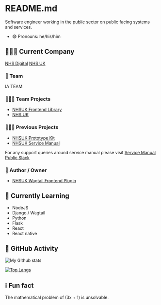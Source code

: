 # README.md 
Software engineer working in the public sector on public facing systems and services.
- 😄 Pronouns: he/his/him

## 👨🏼‍💻 Current Company

[NHS Digital](https://digital.nhs.uk/) [NHS UK](https://nhs.uk)

### 🔭 Team

IA TEAM

### 🧑🏼‍🔧 Team Projects
+ [NHSUK Frontend Library](https://github.com/nhsuk/nhsuk-frontend)
+ [NHS.UK](https://nhs.uk)

### 🧑🏼‍🔧 Previous Projects
+ [NHSUK Prototype Kit](https://github.com/nhsuk/nhsuk-prototype-kit)
+ [NHSUK Service Manual](https://github.com/nhsuk/nhsuk-service-manual)

For any support queries around service manual please visit [Service Manual Public Slack](https://join.slack.com/t/nhs-service-manual/shared_invite/zt-6o80p0t0-mER8kMlWmbAaKaXf4Q1PBw)

### 🚀 Author / Owner 

+ [NHSUK Wagtail Frontend Plugin](https://github.com/nhsuk/wagtail-nhsuk-frontend)

## 🧠 Currently Learning

+ NodeJS
+ Django / Wagtail
+ Python
+ Flask
+ React
+ React native

## 🚀 GitHub Activity

![My Github stats](https://github-readme-stats.vercel.app/api?username=DomBaker&show_icons=true&theme=radical)

[![Top Langs](https://github-readme-stats.vercel.app/api/top-langs/?username=DomBaker&layout=compact)](https://github.com/anuraghazra/github-readme-stats)


## ℹ️ Fun fact

The mathematical problem of (3x + 1) is unsolvable.


<!--
**DomBaker/DomBaker** is a ✨ _special_ ✨ repository because its `README.md` (this file) appears on your GitHub profile.

Here are some ideas to get you started:

- 🔭 I’m currently working on ...
- 🌱 I’m currently learning ...
- 👯 I’m looking to collaborate on ...
- 🤔 I’m looking for help with ...
- 💬 Ask me about ...
- 📫 How to reach me: ...
- 😄 Pronouns: ...
- ⚡ Fun fact: ...
-->
